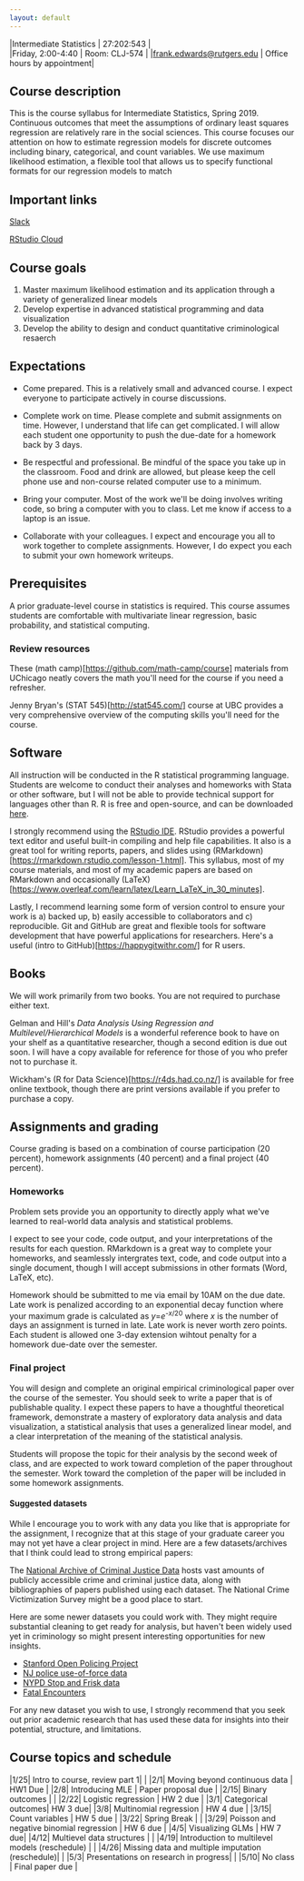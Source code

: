 ```yaml
---
layout: default
---
```


|Intermediate Statistics   | 27:202:543  |  
|Friday, 2:00-4:40   | Room: CLJ-574  |
|frank.edwards@rutgers.edu | Office hours by appointment|

## Course description

This is the course syllabus for Intermediate Statistics, Spring 2019. Continuous outcomes that meet the assumptions of ordinary least squares regression are relatively rare in the social sciences. This course focuses our attention on how to estimate regression models for discrete outcomes including binary, categorical, and count variables. We use maximum likelihood estimation, a flexible tool that allows us to specify functional formats for our regression models to match 

## Important links

[Slack](https://ru-intermed-stats.slack.com)

[RStudio Cloud](https://rstudio.cloud/)

## Course goals

1. Master maximum likelihood estimation and its application through a variety of generalized linear models
2. Develop expertise in advanced statistical programming and data visualization 
3. Develop the ability to design and conduct quantitative criminological resaerch

## Expectations

- Come prepared. This is a relatively small and advanced course. I expect everyone to participate actively in course discussions.

- Complete work on time. Please complete and submit assignments on time. However, I understand that life can get complicated. I will allow each student one opportunity to push the due-date for a homework back by 3 days.

- Be respectful and professional. Be mindful of the space you take up in the classroom. Food and drink are allowed, but please keep the cell phone use and non-course related computer use to a minimum. 

- Bring your computer. Most of the work we'll be doing involves writing code, so bring a computer with you to class. Let me know if access to a laptop is an issue.

- Collaborate with your colleagues. I expect and encourage you all to work together to complete assignments. However, I do expect you each to submit your own homework writeups. 

## Prerequisites

A prior graduate-level course in statistics is required. This course assumes students are comfortable with multivariate linear regression, basic probability, and statistical computing.

### Review resources

These (math camp)[https://github.com/math-camp/course] materials from UChicago neatly covers the math you'll need for the course if you need a refresher.

Jenny Bryan's (STAT 545)[http://stat545.com/] course at UBC provides a very comprehensive overview of the computing skills you'll need for the course.

## Software

All instruction will be conducted in the R statistical programming language. Students are welcome to conduct their analyses and homeworks with Stata or other software, but I will not be able to provide technical support for languages other than R. R is free and open-source, and can be downloaded [here](https://cran.r-project.org/).

I strongly recommend using the [RStudio IDE](https://www.rstudio.com/products/rstudio/download/). RStudio provides a powerful text editor and useful built-in compiling and help file capabilities. It also is a great tool for writing reports, papers, and slides using (RMarkdown)[https://rmarkdown.rstudio.com/lesson-1.html]. This syllabus, most of my course materials, and most of my academic papers are based on RMarkdown and occasionally (LaTeX)[https://www.overleaf.com/learn/latex/Learn_LaTeX_in_30_minutes].

Lastly, I recommend learning some form of version control to ensure your work is a) backed up, b) easily accessible to collaborators and c) reproducible. Git and GitHub are great and flexible tools for software development that have powerful applications for researchers. Here's a useful (intro to GitHub)[https://happygitwithr.com/] for R users.

## Books

We will work primarily from two books. You are not required to purchase either text.

Gelman and Hill's *Data Analysis Using Regression and Multilevel/Hierarchical Models* is a wonderful reference book to have on your shelf as a quantitative researcher, though a second edition is due out soon. I will have a copy available for reference for those of you who prefer not to purchase it.

Wickham's (R for Data Science)[https://r4ds.had.co.nz/] is available for free online textbook, though there are print versions available if you prefer to purchase a copy.

## Assignments and grading

Course grading is based on a combination of course participation (20 percent), homework assignments (40 percent) and a final project (40 percent). 

### Homeworks

Problem sets provide you an opportunity to directly apply what we've learned to real-world data analysis and statistical problems. 

I expect to see your code, code output, and your interpretations of the results for each question. RMarkdown is a great way to complete your homeworks, and seamlessly intergrates text, code, and code output into a single document, though I will accept submissions in other formats (Word, LaTeX, etc). 

Homework should be submitted to me via email by 10AM on the due date. Late work is penalized according to an exponential decay function where your maximum grade is calculated as *y*=*e*<sup>-*x*/20</sup> where *x* is the number of days an assignment is turned in late. Late work is never worth zero points. Each student is allowed one 3-day extension wihtout penalty for a homework due-date over the semester. 

### Final project

You will design and complete an original empirical criminological paper over the course of the semester. You should seek to write a paper that is of publishable quality. I expect these papers to have a thoughtful theoretical framework, demonstrate a mastery of exploratory data analysis and data visualization, a statistical analysis that uses a generalized linear model, and a clear interpretation of the meaning of the statistical analysis.

Students will propose the topic for their analysis by the second week of class, and are expected to work toward completion of the paper throughout the semester. Work toward the completion of the paper will be included in some homework assignments. 

#### Suggested datasets

While I encourage you to work with any data you like that is appropriate for the assignment, I recognize that at this stage of your graduate career you may not yet have a clear project in mind. Here are a few datasets/archives that I think could lead to strong empirical papers:

The [National Archive of Criminal Justice Data](https://www.icpsr.umich.edu/icpsrweb/content/NACJD/learning-data-guides.html) hosts vast amounts of publicly accessible crime and criminal justice data, along with bibliographies of papers published using each dataset. The National Crime Victimization Survey might be a good place to start.

Here are some newer datasets you could work with. They might require substantial cleaning to get ready for analysis, but haven't been widely used yet in criminology so might present interesting opportunities for new insights.

- [Stanford Open Policing Project](https://openpolicing.stanford.edu/)
- [NJ police use-of-force data](https://www.propublica.org/datastore/dataset/police-use-of-force-new-jersey)
- [NYPD Stop and Frisk data](https://www1.nyc.gov/site/nypd/stats/reports-analysis/stopfrisk.page)
- [Fatal Encounters](https://www.fatalencounters.org/)

For any new dataset you wish to use, I strongly recommend that you seek out prior academic research that has used these data for insights into their potential, structure, and limitations.

## Course topics and schedule

|1/25| Intro to course, review part 1| |
|2/1| Moving beyond continuous data | HW1 Due |
|2/8| Introducing MLE | Paper proposal due |
|2/15| Binary outcomes | |
|2/22| Logistic regression | HW 2 due |
|3/1| Categorical outcomes| HW 3 due|
|3/8| Multinomial regression | HW 4 due |
|3/15| Count variables | HW 5 due |
|3/22| Spring Break | |
|3/29| Poisson and negative binomial regression | HW 6 due |
|4/5| Visualizing GLMs | HW 7 due|
|4/12| Multievel data structures | |
|4/19| Introduction to multilevel models (reschedule) | |
|4/26| Missing data and multiple imputation (reschedule)| |
|5/3| Presentations on research in progress| |
|5/10| No class | Final paper due |



